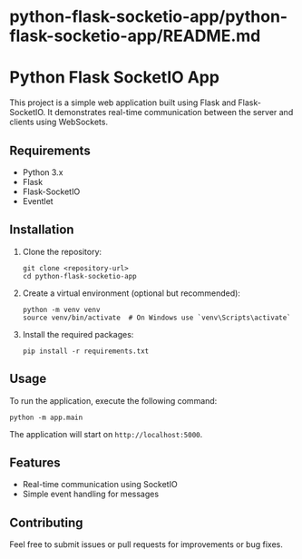 # python-flask-socketio-app/python-flask-socketio-app/README.md

# Python Flask SocketIO App

This project is a simple web application built using Flask and Flask-SocketIO. It demonstrates real-time communication between the server and clients using WebSockets.

## Requirements

- Python 3.x
- Flask
- Flask-SocketIO
- Eventlet

## Installation

1. Clone the repository:

   ```
   git clone <repository-url>
   cd python-flask-socketio-app
   ```

2. Create a virtual environment (optional but recommended):

   ```
   python -m venv venv
   source venv/bin/activate  # On Windows use `venv\Scripts\activate`
   ```

3. Install the required packages:

   ```
   pip install -r requirements.txt
   ```

## Usage

To run the application, execute the following command:

```
python -m app.main
```

The application will start on `http://localhost:5000`.

## Features

- Real-time communication using SocketIO
- Simple event handling for messages

## Contributing

Feel free to submit issues or pull requests for improvements or bug fixes.